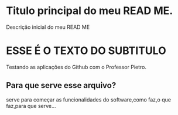 # Titulo principal do meu READ ME.

Descrição inicial do meu READ ME

# ESSE É O TEXTO DO SUBTITULO

Testando as aplicações do Github com o Professor Pietro.

## Para que serve esse arquivo?
serve para começar as funcionalidades do software,como faz,o que faz,para que serve...
